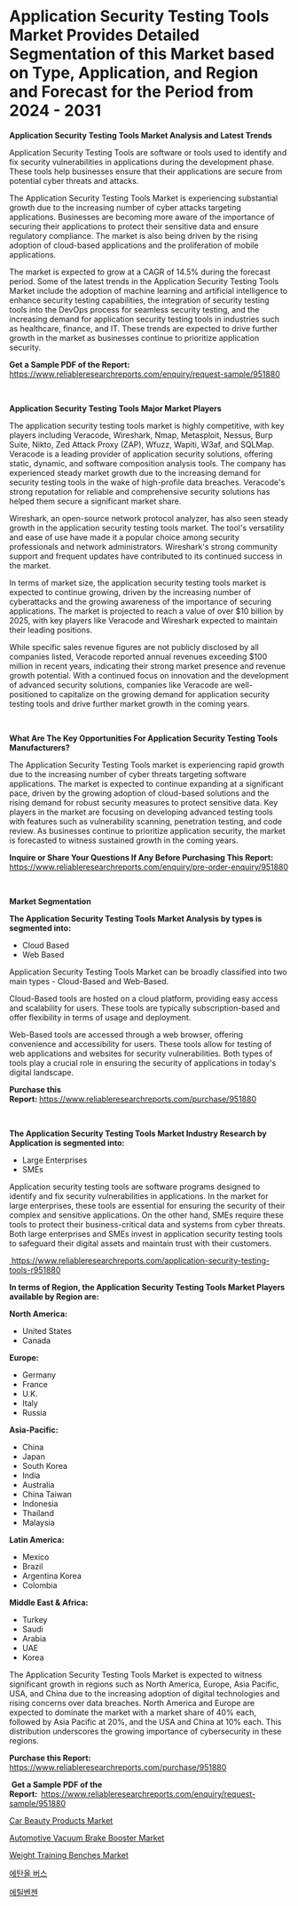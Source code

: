 <p><h1>Application Security Testing Tools Market Provides Detailed Segmentation of this Market based on Type, Application, and Region and Forecast for the Period from 2024 - 2031</h1></p><p><strong>Application Security Testing Tools Market Analysis and Latest Trends</strong></p>
<p><p>Application Security Testing Tools are software or tools used to identify and fix security vulnerabilities in applications during the development phase. These tools help businesses ensure that their applications are secure from potential cyber threats and attacks.</p><p>The Application Security Testing Tools Market is experiencing substantial growth due to the increasing number of cyber attacks targeting applications. Businesses are becoming more aware of the importance of securing their applications to protect their sensitive data and ensure regulatory compliance. The market is also being driven by the rising adoption of cloud-based applications and the proliferation of mobile applications.</p><p>The market is expected to grow at a CAGR of 14.5% during the forecast period. Some of the latest trends in the Application Security Testing Tools Market include the adoption of machine learning and artificial intelligence to enhance security testing capabilities, the integration of security testing tools into the DevOps process for seamless security testing, and the increasing demand for application security testing tools in industries such as healthcare, finance, and IT. These trends are expected to drive further growth in the market as businesses continue to prioritize application security.</p></p>
<p><strong>Get a Sample PDF of the Report:&nbsp;</strong> <a href="https://www.reliableresearchreports.com/enquiry/request-sample/951880">https://www.reliableresearchreports.com/enquiry/request-sample/951880</a></p>
<p>&nbsp;</p>
<p><strong>Application Security Testing Tools Major Market Players</strong></p>
<p><p>The application security testing tools market is highly competitive, with key players including Veracode, Wireshark, Nmap, Metasploit, Nessus, Burp Suite, Nikto, Zed Attack Proxy (ZAP), Wfuzz, Wapiti, W3af, and SQLMap. Veracode is a leading provider of application security solutions, offering static, dynamic, and software composition analysis tools. The company has experienced steady market growth due to the increasing demand for security testing tools in the wake of high-profile data breaches. Veracode's strong reputation for reliable and comprehensive security solutions has helped them secure a significant market share.</p><p>Wireshark, an open-source network protocol analyzer, has also seen steady growth in the application security testing tools market. The tool's versatility and ease of use have made it a popular choice among security professionals and network administrators. Wireshark's strong community support and frequent updates have contributed to its continued success in the market.</p><p>In terms of market size, the application security testing tools market is expected to continue growing, driven by the increasing number of cyberattacks and the growing awareness of the importance of securing applications. The market is projected to reach a value of over $10 billion by 2025, with key players like Veracode and Wireshark expected to maintain their leading positions.</p><p>While specific sales revenue figures are not publicly disclosed by all companies listed, Veracode reported annual revenues exceeding $100 million in recent years, indicating their strong market presence and revenue growth potential. With a continued focus on innovation and the development of advanced security solutions, companies like Veracode are well-positioned to capitalize on the growing demand for application security testing tools and drive further market growth in the coming years.</p></p>
<p>&nbsp;</p>
<p><strong>What Are The Key Opportunities For Application Security Testing Tools Manufacturers?</strong></p>
<p><p>The Application Security Testing Tools market is experiencing rapid growth due to the increasing number of cyber threats targeting software applications. The market is expected to continue expanding at a significant pace, driven by the growing adoption of cloud-based solutions and the rising demand for robust security measures to protect sensitive data. Key players in the market are focusing on developing advanced testing tools with features such as vulnerability scanning, penetration testing, and code review. As businesses continue to prioritize application security, the market is forecasted to witness sustained growth in the coming years.</p></p>
<p><strong>Inquire or Share Your Questions If Any Before Purchasing This Report:</strong> <a href="https://www.reliableresearchreports.com/enquiry/pre-order-enquiry/951880">https://www.reliableresearchreports.com/enquiry/pre-order-enquiry/951880</a></p>
<p>&nbsp;</p>
<p><strong>Market Segmentation</strong></p>
<p><strong>The Application Security Testing Tools Market Analysis by types is segmented into:</strong></p>
<p><ul><li>Cloud Based</li><li>Web Based</li></ul></p>
<p><p>Application Security Testing Tools Market can be broadly classified into two main types - Cloud-Based and Web-Based. </p><p>Cloud-Based tools are hosted on a cloud platform, providing easy access and scalability for users. These tools are typically subscription-based and offer flexibility in terms of usage and deployment.</p><p>Web-Based tools are accessed through a web browser, offering convenience and accessibility for users. These tools allow for testing of web applications and websites for security vulnerabilities. Both types of tools play a crucial role in ensuring the security of applications in today's digital landscape.</p></p>
<p><strong>Purchase this Report:&nbsp;</strong><a href="https://www.reliableresearchreports.com/purchase/951880">https://www.reliableresearchreports.com/purchase/951880</a></p>
<p>&nbsp;</p>
<p><strong>The Application Security Testing Tools Market Industry Research by Application is segmented into:</strong></p>
<p><ul><li>Large Enterprises</li><li>SMEs</li></ul></p>
<p><p>Application security testing tools are software programs designed to identify and fix security vulnerabilities in applications. In the market for large enterprises, these tools are essential for ensuring the security of their complex and sensitive applications. On the other hand, SMEs require these tools to protect their business-critical data and systems from cyber threats. Both large enterprises and SMEs invest in application security testing tools to safeguard their digital assets and maintain trust with their customers.</p></p>
<p><a href="https://www.reliableresearchreports.com/application-security-testing-tools-r951880">&nbsp;https://www.reliableresearchreports.com/application-security-testing-tools-r951880</a></p>
<p><strong>In terms of Region, the Application Security Testing Tools Market Players available by Region are:</strong></p>
<p>
    <p> <strong> North America: </strong>
        <ul>
            <li>United States</li>
            <li>Canada</li>
        </ul>
        </p> 
    <p> <strong> Europe: </strong>
        <ul>
            <li>Germany</li>
            <li>France</li>
            <li>U.K.</li>
            <li>Italy</li>
            <li>Russia</li>
        </ul>
        </p> 
    <p> <strong> Asia-Pacific: </strong>
        <ul>
            <li>China</li>
            <li>Japan</li>
            <li>South Korea</li>
            <li>India</li>
            <li>Australia</li>
            <li>China Taiwan</li>
            <li>Indonesia</li>
            <li>Thailand</li>
            <li>Malaysia</li>
        </ul>
        </p> 
    <p> <strong> Latin America: </strong>
        <ul>
            <li>Mexico</li>
            <li>Brazil</li>
            <li>Argentina Korea</li>
            <li>Colombia</li>
        </ul>
        </p> 
    <p> <strong> Middle East & Africa: </strong>
        <ul>
            <li>Turkey</li>
            <li>Saudi</li>
            <li>Arabia</li>
            <li>UAE</li>
            <li>Korea</li>
        </ul>
    </p>
    </p>
<p><p>The Application Security Testing Tools Market is expected to witness significant growth in regions such as North America, Europe, Asia Pacific, USA, and China due to the increasing adoption of digital technologies and rising concerns over data breaches. North America and Europe are expected to dominate the market with a market share of 40% each, followed by Asia Pacific at 20%, and the USA and China at 10% each. This distribution underscores the growing importance of cybersecurity in these regions.</p></p>
<p><strong>Purchase this Report: </strong><a href="https://www.reliableresearchreports.com/purchase/951880">https://www.reliableresearchreports.com/purchase/951880</a></p>
<p>&nbsp;<strong>Get a Sample PDF of the Report:&nbsp;&nbsp;</strong><a href="https://www.reliableresearchreports.com/enquiry/request-sample/951880">https://www.reliableresearchreports.com/enquiry/request-sample/951880</a></p>
<p><strong></strong></p>
<p><p><a href="https://github.com/Hazelklievgspy6vdcsmu106w/Market-Research-Report-List-3/blob/main/car-beauty-products-market.md">Car Beauty Products Market</a></p><p><a href="https://www.linkedin.com/pulse/global-automotive-vacuum-brake-booster-market-size-share-ry0ic?trackingId=Pe%2Fy8XVRRmSEsvVHPcdt2w%3D%3D">Automotive Vacuum Brake Booster Market</a></p><p><a href="https://medium.com/@nedaaracarrol/global-weight-training-benches-market-size-is-expected-to-experience-a-cagr-of-6-4-2dfd70f30d49">Weight Training Benches Market</a></p><p><a href="https://github.com/admichael111/Market-Research-Report-List-2/blob/main/846906579671.md">에탄올 버스</a></p><p><a href="https://github.com/msujons1512/Market-Research-Report-List-2/blob/main/706134679672.md">에틸벤젠</a></p></p>